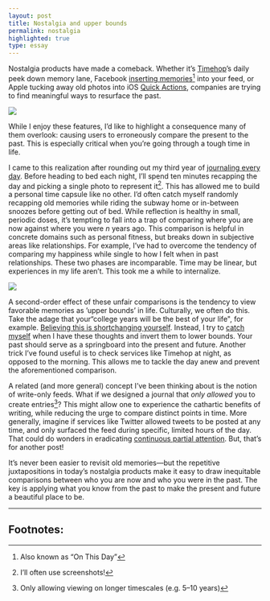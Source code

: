 ```yaml
---
layout: post
title: Nostalgia and upper bounds
permalink: nostalgia
highlighted: true
type: essay
---
```


Nostalgia products have made a comeback. Whether it’s [Timehop](https://timehop.com)’s daily peek down memory lane, Facebook [inserting memories](https://www.facebook.com/help/1422085768088554)[^1] into your feed, or Apple tucking away old photos into iOS [Quick Actions](https://developer.apple.com/ios/human-interface-guidelines/extensions/home-screen-actions/), companies are trying to find meaningful ways to resurface the past.

![](https://i.imgur.com/bsRwOVR.jpg)

While I enjoy these features, I’d like to highlight a consequence many of them overlook: causing users to erroneously compare the present to the past. This is especially critical when you’re going through a tough time in life.

I came to this realization after rounding out my third year of [journaling every day](/small-moments). Before heading to bed each night, I’ll spend ten minutes recapping the day and picking a single photo to represent it[^2]. This has allowed me to build a personal time capsule like no other. I’d often catch myself randomly recapping old memories while riding the subway home or in-between snoozes before getting out of bed. While reflection is healthy in small, periodic doses, it’s tempting to fall into a trap of comparing where you are now against where you were *n* years ago. This comparison is helpful in concrete domains such as personal fitness, but breaks down in subjective areas like relationships. For example, I’ve had to overcome the tendency of comparing my happiness while single to how I felt when in past relationships. These two phases are incomparable. Time may be linear, but experiences in my life aren’t. This took me a while to internalize.

![](http://i.imgur.com/OrevQJp.jpg)

A second-order effect of these unfair comparisons is the tendency to view favorable memories as ’upper bounds’ in life. Culturally, we often do this. Take the adage that your“college years will be the best of your life", for example. [Believing this is shortchanging yourself](https://github.com/Jasdev/jasdev.github.io/blame/c76d77c8cb92680a831f762284b80c4d6e8b418f/_posts/2015-08-31-lessons-after-school.md#L15). Instead, I try to [catch myself](http://www.insightmeditationcenter.org/books-articles/articles/mental-noting/) when I have these thoughts and invert them to lower bounds. Your past should serve as a springboard into the present and future. Another trick I’ve found useful is to check services like Timehop at night, as opposed to the morning. This allows me to tackle the day anew and prevent the aforementioned comparison.

A related (and more general) concept I’ve been thinking about is the notion of write-only feeds. What if we designed a journal that *only allowed* you to create entries[^3]? This might allow one to experience the cathartic benefits of writing, while reducing the urge to compare distinct points in time. More generally, imagine if services like Twitter allowed tweets to be posted at any time, and only surfaced the feed during specific, limited hours of the day. That could do wonders in eradicating [continuous partial attention](https://en.wikipedia.org/wiki/Continuous_partial_attention). But, that’s for another post!

It’s never been easier to revisit old memories—but the repetitive juxtapositions in today’s nostalgia products make it easy to draw inequitable comparisons between who you are now and who you were in the past. The key is applying what you know from the past to make the present and future a beautiful place to be.

---

## Footnotes:

[^1]: Also known as “On This Day”

[^2]: I’ll often use screenshots!

[^3]: Only allowing viewing on longer timescales (e.g. 5–10 years)
